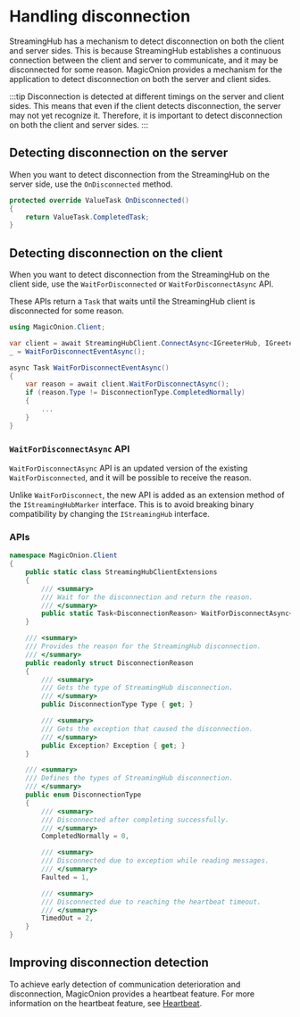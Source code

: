 # Handling disconnection

StreamingHub has a mechanism to detect disconnection on both the client and server sides. This is because StreamingHub establishes a continuous connection between the client and server to communicate, and it may be disconnected for some reason. MagicOnion provides a mechanism for the application to detect disconnection on both the server and client sides.

:::tip
Disconnection is detected at different timings on the server and client sides. This means that even if the client detects disconnection, the server may not yet recognize it. Therefore, it is important to detect disconnection on both the client and server sides.
:::

## Detecting disconnection on the server
When you want to detect disconnection from the StreamingHub on the server side, use the `OnDisconnected` method.

```csharp
protected override ValueTask OnDisconnected()
{
    return ValueTask.CompletedTask;
}
```

## Detecting disconnection on the client
When you want to detect disconnection from the StreamingHub on the client side, use the `WaitForDisconnected` or `WaitForDisconnectAsync` API.

These APIs return a `Task` that waits until the StreamingHub client is disconnected for some reason.

```csharp
using MagicOnion.Client;

var client = await StreamingHubClient.ConnectAsync<IGreeterHub, IGreeterHubReceiver>(channel, receiver);
_ = WaitForDisconnectEventAsync();

async Task WaitForDisconnectEventAsync()
{
    var reason = await client.WaitForDisconnectAsync();
    if (reason.Type != DisconnectionType.CompletedNormally)
    {
        ...
    }
}
```

### `WaitForDisconnectAsync` API
`WaitForDisconnectAsync` API is an updated version of the existing `WaitForDisconnected`, and it will be possible to receive the reason.

Unlike `WaitForDisconnect`, the new API is added as an extension method of the `IStreamingHubMarker` interface. This is to avoid breaking binary compatibility by changing the `IStreamingHub` interface.

### APIs
```csharp
namespace MagicOnion.Client
{
    public static class StreamingHubClientExtensions
    {
        /// <summary>
        /// Wait for the disconnection and return the reason.
        /// </summary>
        public static Task<DisconnectionReason> WaitForDisconnectAsync<TStreamingHub>(this TStreamingHub hub) where TStreamingHub : IStreamingHubMarker =>
    }

    /// <summary>
    /// Provides the reason for the StreamingHub disconnection.
    /// </summary>
    public readonly struct DisconnectionReason
    {
        /// <summary>
        /// Gets the type of StreamingHub disconnection.
        /// </summary>
        public DisconnectionType Type { get; }

        /// <summary>
        /// Gets the exception that caused the disconnection.
        /// </summary>
        public Exception? Exception { get; }
    }

    /// <summary>
    /// Defines the types of StreamingHub disconnection.
    /// </summary>
    public enum DisconnectionType
    {
        /// <summary>
        /// Disconnected after completing successfully.
        /// </summary>
        CompletedNormally = 0,

        /// <summary>
        /// Disconnected due to exception while reading messages.
        /// </summary>
        Faulted = 1,

        /// <summary>
        /// Disconnected due to reaching the heartbeat timeout.
        /// </summary>
        TimedOut = 2,
    }
}
```

## Improving disconnection detection
To achieve early detection of communication deterioration and disconnection, MagicOnion provides a heartbeat feature. For more information on the heartbeat feature, see [Heartbeat](heartbeat).
